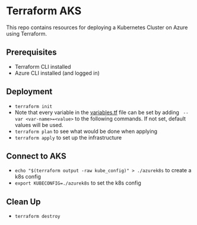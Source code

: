 # Terraform AKS 

This repo contains resources for deploying a Kubernetes Cluster on Azure using Terraform. 

## Prerequisites 
* Terraform CLI installed
* Azure CLI installed (and logged in)

## Deployment 
* `terraform init`
* Note that every variable in the [variables.tf](./variables.tf) file can be set by adding ` --var <var-name>=<value>` to the following commands. If not set, default values will be used. 
* `terraform plan` to see what would be done when applying 
* `terraform apply` to set up the infrastructure

## Connect to AKS 
* `echo "$(terraform output -raw kube_config)" > ./azurek8s` to create a k8s config 
* `export KUBECONFIG=./azurek8s` to set the k8s config 

## Clean Up 
* `terraform destroy`
